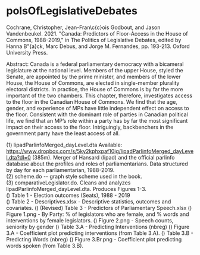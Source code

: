 # polsOfLegislativeDebates
Cochrane, Christopher, Jean-Fran\c{c}ois Godbout, and Jason Vandenbeukel. 2021. "Canada: Predictors of Floor-Access in the House of Commons, 1988-2019," in The Politics of Legislative Debates, edited by Hanna B\"{a}ck, Marc Debus, and Jorge M. Fernandes, pp. 193-213. Oxford University Press.

Abstract:
Canada is a federal parliamentary democracy with a bicameral legislature at the national level. Members of the upper House, styled the Senate, are appointed by the prime minister, and members of the lower House, the House of Commons, are elected in single-member plurality electoral districts. In practice, the House of Commons is by far the more important of the two chambers. This chapter, therefore, investigates access to the floor in the Canadian House of Commons. We find that the age, gender, and experience of MPs have little independent effect on access to the floor. Consistent with the dominant role of parties in Canadian political life, we find that an MP’s role within a party has by far the most significant impact on their access to the floor. Intriguingly, backbenchers in the government party have the least access of all.

(1) lipadParlinfoMerged_dayLevel.dta
    Available: https://www.dropbox.com/s/5ky2kphxpaf10ig/lipadParlinfoMerged_dayLevel.dta?dl=0 (385m). Merger of Hansard (lipad) and the official parlinfo database about the profiles and roles of parliamentarians. Data structured by day for each parliamentarian, 1988-2019.
<br>
(2) scheme.do -- graph style scheme used in the book.
<br>
(3) comparativeLegislator.do. Cleans and analyzes lipadParlinfoMerged_dayLevel.dta. Produces Figures 1-3.
<br>
() Table 1 - Election outcomes (Seats), 1988 - 2019
<br>
() Table 2 - Descriptives.xlsx - Descriptive statistics, outcomes and covariates.
() (Revised) Table 3 - Predictors of Parliamentary Speech.xlsx
() Figure 1.png - By Party: % of legislators who are female, and % words and interventions by female legislators. 
() Figure 2.png - Speech counts, seniority by gender 
() Table 3.A - Predicting Interventions (nbreg)
() Figure 3.A - Coefficient plot predicting interventions (from Table 3.A).
() Table 3.B - Predicting Words (nbreg)
() Figure 3.Br.png - Coefficient plot predicting words spoken (from Table 3.B).

